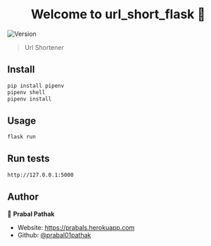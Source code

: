 <h1 align="center">Welcome to url_short_flask 👋</h1>
<p>
  <img alt="Version" src="https://img.shields.io/badge/version-1.1.0-blue.svg?cacheSeconds=2592000" />
</p>

> Url Shortener

## Install

```sh
pip install pipenv 
pipenv shell
pipenv install
```

## Usage

```sh
flask run 
```

## Run tests

```sh
http://127.0.0.1:5000
```

## Author

👤 **Prabal Pathak**

* Website: https://prabals.herokuapp.com
* Github: [@prabal01pathak](https://github.com/prabal01pathak)

